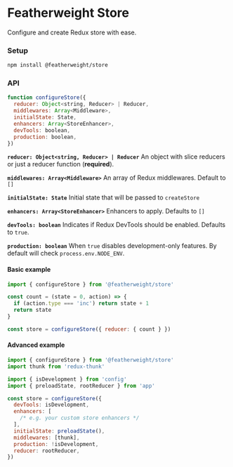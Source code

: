 # Featherweight Store

Configure and create Redux store with ease.

### Setup

```bash
npm install @featherweight/store
```

### API

```js
function configureStore({
  reducer: Object<string, Reducer> | Reducer,
  middlewares: Array<Middleware>,
  initialState: State,
  enhancers: Array<StoreEnhancer>,
  devTools: boolean,
  production: boolean,
})
```

**`reducer: Object<string, Reducer> | Reducer`**
An object with slice reducers or just a reducer function (**required**).

**`middlewares: Array<Middleware>`**
An array of Redux middlewares. Default to `[]`

**`initialState: State`**
Initial state that will be passed to `createStore`

**`enhancers: Array<StoreEnhancer>`**
Enhancers to apply. Defaults to `[]`

**`devTools: boolean`**
Indicates if Redux DevTools should be enabled. Defaults to `true`.

**`production: boolean`**
When `true` disables development-only features. By default will check `process.env.NODE_ENV`.

#### Basic example

```js
import { configureStore } from '@featherweight/store'

const count = (state = 0, action) => {
  if (action.type === 'inc') return state + 1
  return state
}

const store = configureStore({ reducer: { count } })
```

#### Advanced example

```js
import { configureStore } from '@featherweight/store'
import thunk from 'redux-thunk'

import { isDevelopment } from 'config'
import { preloadState, rootReducer } from 'app'

const store = configureStore({
  devTools: isDevelopment,
  enhancers: [
    /* e.g. your custom store enhancers */
  ],
  initialState: preloadState(),
  middlewares: [thunk],
  production: !isDevelopment,
  reducer: rootReducer,
})
```
